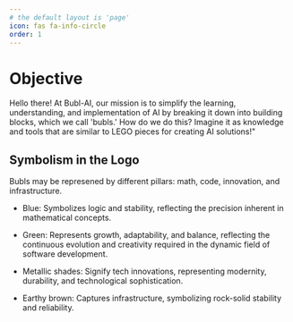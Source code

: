 ```yaml
---
# the default layout is 'page'
icon: fas fa-info-circle
order: 1
---
```


# Objective

Hello there! At Bubl-AI, our mission is to simplify the learning, understanding, and implementation of AI by breaking it down into building blocks, which we call 'bubls.' How do we do this? Imagine it as knowledge and tools that are similar to LEGO pieces for creating AI solutions!"

## Symbolism in the Logo

Bubls may be represened by different pillars: math, code, innovation, and infrastructure.

- Blue: Symbolizes logic and stability, reflecting the precision inherent in mathematical concepts.

- Green: Represents growth, adaptability, and balance, reflecting the continuous evolution and creativity required in the dynamic field of software development.

- Metallic shades: Signify tech innovations, representing modernity, durability, and technological sophistication.

- Earthy brown: Captures infrastructure, symbolizing rock-solid stability and reliability.